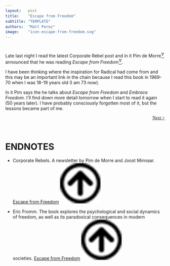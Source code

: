 ```yaml
---
layout:   post
title:    "Escape from Freedom"
subtitle: "TEMPLATE"
authors:  "Matt Perez"
image:    "icon-escape-from-freedom.svg"
---
```


<div style='display:none; '>
 <p>A book by Eric Fromm that explores the psychological and social dynamics of freedom. The book was published in 1941, the reminder came from Pim de Morre, Corporate Rebels.</p>
</div>

<h1></h1>
 <p>Late last night I read the latest Corporate Rebel post and in it Pim de Morre<a href='#en01'><sup id='bm01'>&hairsp;&nabla;&hairsp;</sup></a> announced that he was reading <em>Escape from Freedom</em><a href='#en02'><sup id='bm02'>&hairsp;&nabla;&hairsp;</sup></a>.</p>
 <p>I have been thinking where the inspiration for Radical had come from and this may be an important link in the chain because I read this book in 1969-70 when I was 18-19 years old (I am 73 now).</p>
 <p>In it Pim says the he talks about <em>Escape from Freedom</em> and <em>Embrace Freedom</em>. I'll find down more detail tomorrow when I start to read it again (50 years later). I have probably consciously forgotten most of it, but the lessons became part of me.</p>

<div style="margin-bottom:1in; font-family: American Typewriter, serif; ">
 <span style="float:right;  ">
  <a href="https://radicalcompanies.com/2024/12/22/escape-from-freedom">Next &gt;</a>
 </span>
</div>

<h1 class="_section">ENDNOTES</h1>
 <ul>
  <li id="en01">
   <p class="_list-item">
    Corporate Rebels.
    A newsletter by Pim de Morre and Joost Minnaar.
    <a href="https://www.amazon.com/Escape-Freedom-Erich-Fromm/dp/0805031499" target="_blank">Escape from Freedom</a>
    <a class="_uparrow" href="#bm01"><img src="/assets/img/arrow-up-icon.png"></a>
   </p>
  </li>
  <li id="en02">
   <p class="_list-item">
    Eric Fromm.
    The book explores the psychological and social dynamics of freedom, as well as its paradoxical consequences in modern societies.
    <a href="https://www.amazon.com/Escape-Freedom-Erich-Fromm/dp/0805031499" target="_blank">Escape from Freedom</a>
    <a class="_uparrow" href="#bm02"><img src="/assets/img/arrow-up-icon.png"></a>
   </p>
  </li>
 </ul>